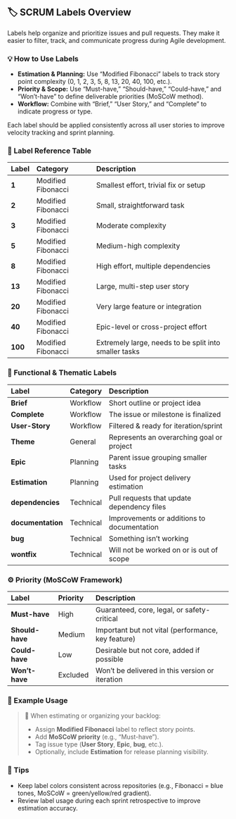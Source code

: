 ## 🏷️ SCRUM Labels Overview

Labels help organize and prioritize issues and pull requests. They make it easier to filter, track, and communicate progress during Agile development.  

### 💡 How to Use Labels

- **Estimation & Planning:** Use “Modified Fibonacci” labels to track story point complexity (0, 1, 2, 3, 5, 8, 13, 20, 40, 100, etc.).  
- **Priority & Scope:** Use “Must-have,” “Should-have,” “Could-have,” and “Won’t-have” to define deliverable priorities (MoSCoW method).  
- **Workflow:** Combine with “Brief,” “User Story,” and “Complete” to indicate progress or type.  

Each label should be applied consistently across all user stories to improve velocity tracking and sprint planning.

### 🧮 Label Reference Table

| Label | Category | Description |
|:--|:--|:--|
| **1** | Modified Fibonacci | Smallest effort, trivial fix or setup |
| **2** | Modified Fibonacci | Small, straightforward task |
| **3** | Modified Fibonacci | Moderate complexity |
| **5** | Modified Fibonacci | Medium-high complexity |
| **8** | Modified Fibonacci | High effort, multiple dependencies |
| **13** | Modified Fibonacci | Large, multi-step user story |
| **20** | Modified Fibonacci | Very large feature or integration |
| **40** | Modified Fibonacci | Epic-level or cross-project effort |
| **100** | Modified Fibonacci | Extremely large, needs to be split into smaller tasks |

### 🧩 Functional & Thematic Labels

| Label | Category | Description |
|:--|:--|:--|
| **Brief** | Workflow | Short outline or project idea |
| **Complete** | Workflow | The issue or milestone is finalized |
| **User-Story** | Workflow | Filtered & ready for iteration/sprint |
| **Theme** | General | Represents an overarching goal or project |
| **Epic** | Planning | Parent issue grouping smaller tasks |
| **Estimation** | Planning | Used for project delivery estimation |
| **dependencies** | Technical | Pull requests that update dependency files |
| **documentation** | Technical | Improvements or additions to documentation |
| **bug** | Technical | Something isn’t working |
| **wontfix** | Technical | Will not be worked on or is out of scope |

### ⚙️ Priority (MoSCoW Framework)

| Label | Priority | Description |
|:--|:--|:--|
| **Must-have** | High | Guaranteed, core, legal, or safety-critical |
| **Should-have** | Medium | Important but not vital (performance, key feature) |
| **Could-have** | Low | Desirable but not core, added if possible |
| **Won’t-have** | Excluded | Won’t be delivered in this version or iteration |

### 🧭 Example Usage

> 🏁 When estimating or organizing your backlog:
>
> - Assign **Modified Fibonacci** label to reflect story points.  
> - Add **MoSCoW priority** (e.g., “Must-have”).  
> - Tag issue type (**User Story**, **Epic**, **bug**, etc.).  
> - Optionally, include **Estimation** for release planning visibility.

### 📘 Tips

- Keep label colors consistent across repositories (e.g., Fibonacci = blue tones, MoSCoW = green/yellow/red gradient).  
- Review label usage during each sprint retrospective to improve estimation accuracy.

